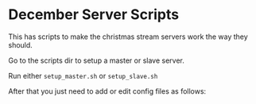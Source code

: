 # December Server Scripts

This has scripts to make the christmas stream servers work the way they should.

Go to the scripts dir to setup a master or slave server.

Run either `setup_master.sh` or `setup_slave.sh`

After that you just need to add or edit config files as follows:
